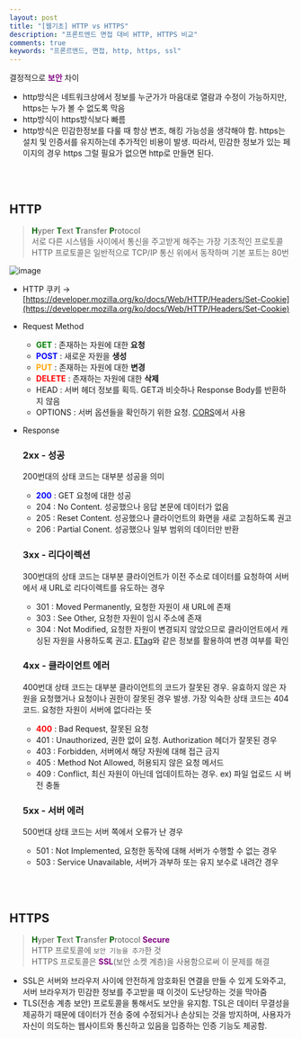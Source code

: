 ```yaml
---
layout: post
title: "[웹기초] HTTP vs HTTPS"
description: "프론트엔드 면접 대비 HTTP, HTTPS 비교"
comments: true
keywords: "프론르엔드, 면접, http, https, ssl"
---
```


결정적으로 <span style="font-weight:bold;color:purple;">보안</span> 차이

- http방식은 네트워크상에서 정보를 누군가가 마음대로 열람과 수정이 가능하지만, https는 누가 볼 수 없도록 막음
- http방식이 https방식보다 빠름
- http방식은 민감한정보를 다룰 때 항상 변조, 해킹 가능성을 생각해야 함. https는 설치 및 인증서를 유지하는데 추가적인 비용이 발생. 따라서, 민감한 정보가 있는 페이지의 경우 https 그럴 필요가 없으면 http로 만들면 된다.

<br/><br/>

## HTTP

> <span style="font-weight:bold;color:darkgreen;">H</span>yper <span style="font-weight:bold;color:darkgreen;">T</span>ext <span style="font-weight:bold;color:darkgreen;">T</span>ransfer <span style="font-weight:bold;color:darkgreen;">P</span>rotocol <br/>
> 서로 다른 시스템들 사이에서 통신을 주고받게 해주는 가장 기초적인 프로토콜 <br/>
> HTTP 프로토콜은 일반적으로 TCP/IP 통신 위에서 동작하며 기본 포트는 80번

![image](https://user-images.githubusercontent.com/49581472/107761568-eb831a80-6d6e-11eb-8432-cf5c1995b416.png)

- HTTP 쿠키 → [https://developer.mozilla.org/ko/docs/Web/HTTP/Headers/Set-Cookie](https://developer.mozilla.org/ko/docs/Web/HTTP/Headers/Set-Cookie)

- Request Method

  - <span style="font-weight:bold;color:green;">GET</span> : 존재하는 자원에 대한 **요청**
  - <span style="font-weight:bold;color:blue;">POST</span> : 새로운 자원을 **생성**
  - <span style="font-weight:bold;color:orange;">PUT</span> : 존재하는 자원에 대한 **변경**
  - <span style="font-weight:bold;color:red;">DELETE</span> : 존재하는 자원에 대한 **삭제**
  - HEAD : 서버 헤더 정보를 획득. GET과 비슷하나 Response Body를 반환하지 않음
  - OPTIONS : 서버 옵션들을 확인하기 위한 요청. [CORS](https://developer.mozilla.org/en-US/docs/Web/HTTP/CORS)에서 사용

- Response

  ### 2xx - 성공

  200번대의 상태 코드는 대부분 성공을 의미

  - <span style="font-weight:bold;color:blue;">200</span> : GET 요청에 대한 성공
  - 204 : No Content. 성공했으나 응답 본문에 데이터가 없음
  - 205 : Reset Content. 성공했으나 클라이언트의 화면을 새로 고침하도록 권고
  - 206 : Partial Conent. 성공했으나 일부 범위의 데이터만 반환

  ### 3xx - 리다이렉션

  300번대의 상태 코드는 대부분 클라이언트가 이전 주소로 데이터를 요청하여 서버에서 새 URL로 리다이렉트를 유도하는 경우

  - 301 : Moved Permanently, 요청한 자원이 새 URL에 존재
  - 303 : See Other, 요청한 자원이 임시 주소에 존재
  - 304 : Not Modified, 요청한 자원이 변경되지 않았으므로 클라이언트에서 캐싱된 자원을 사용하도록 권고. [ETag](https://developer.mozilla.org/en-US/docs/Web/HTTP/Headers/ETag)와 같은 정보를 활용하여 변경 여부를 확인

  ### 4xx - 클라이언트 에러

  400번대 상태 코드는 대부분 클라이언트의 코드가 잘못된 경우. 유효하지 않은 자원을 요청했거나 요청이나 권한이 잘못된 경우 발생. 가장 익숙한 상태 코드는 404 코드. 요청한 자원이 서버에 없다라는 뜻

  - <span style="font-weight:bold;color:red;">400</span> : Bad Request, 잘못된 요청
  - 401 : Unauthorized, 권한 없이 요청. Authorization 헤더가 잘못된 경우
  - 403 : Forbidden, 서버에서 해당 자원에 대해 접근 금지
  - 405 : Method Not Allowed, 허용되지 않은 요청 메서드
  - 409 : Conflict, 최신 자원이 아닌데 업데이트하는 경우. ex) 파일 업로드 시 버전 충돌

  ### 5xx - 서버 에러

  500번대 상태 코드는 서버 쪽에서 오류가 난 경우

  - 501 : Not Implemented, 요청한 동작에 대해 서버가 수행할 수 없는 경우
  - 503 : Service Unavailable, 서버가 과부하 또는 유지 보수로 내려간 경우

<br/><br/>

## HTTPS

> <span style="font-weight:bold;color:darkgreen;">H</span>yper <span style="font-weight:bold;color:darkgreen;">T</span>ext <span style="font-weight:bold;color:darkgreen;">T</span>ransfer <span style="font-weight:bold;color:darkgreen;">P</span>rotocol <span style="font-weight:bold;color:purple;">Secure</span> <br/>
> HTTP 프로토콜에 `보안 기능을 추가`한 것 <br/>
> HTTPS 프로토콜은 <span style="font-weight:bold;color:purple;">SSL</span>(보안 소켓 계층)을 사용함으로써 이 문제를 해결

- SSL은 서버와 브라우저 사이에 안전하게 암호화된 연결을 만들 수 있게 도와주고, 서버 브라우저가 민감한 정보를 주고받을 때 이것이 도난당하는 것을 막아줌
- TLS(전송 계층 보안) 프로토콜을 통해서도 보안을 유지함. TSL은 데이터 무결성을 제공하기 때문에 데이터가 전송 중에 수정되거나 손상되는 것을 방지하며, 사용자가 자신이 의도하는 웹사이트와 통신하고 있음을 입증하는 인증 기능도 제공함.
